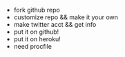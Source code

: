 - fork github repo
- customize repo && make it your own
- make twitter acct && get info
- put it on github!
- put it on heroku!
- need procfile
